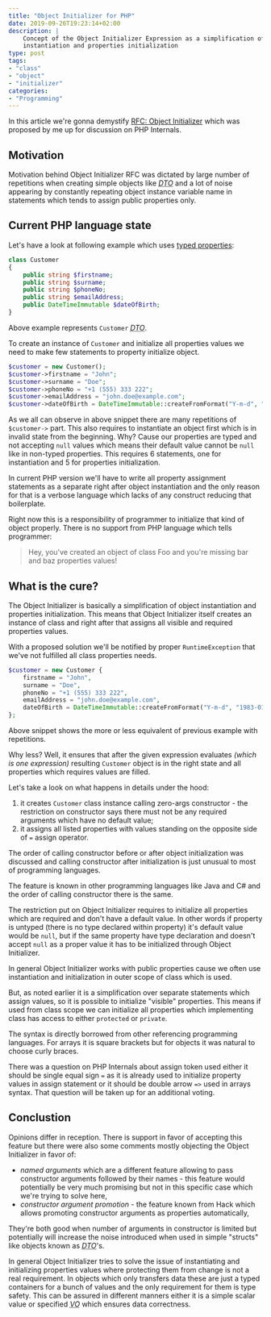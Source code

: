 ```yaml
---
title: "Object Initializer for PHP"
date: 2019-09-26T19:23:14+02:00
description: |
    Concept of the Object Initializer Expression as a simplification of object 
    instantiation and properties initialization 
type: post
tags: 
- "class"
- "object"
- "initializer"
categories:
- "Programming"
---
```


In this article we're gonna demystify 
[RFC: Object Initializer](https://wiki.php.net/rfc/object-initializer)
which was proposed by me up for discussion on PHP Internals.

## Motivation

Motivation behind Object Initializer RFC was dictated by large number of 
repetitions when creating simple objects like 
_<abbr title="Data Transfer Object">DTO</abbr>_ and 
a lot of noise appearing by constantly repeating object instance variable 
name in statements which tends to assign public properties only.

## Current PHP language state

Let's have a look at following example which uses 
[typed properties](https://wiki.php.net/rfc/typed_properties_v2):

```php
class Customer
{
    public string $firstname;
    public string $surname;
    public string $phoneNo;
    public string $emailAddress;
    public DateTimeImmutable $dateOfBirth;
}
```

Above example represents `Customer` _<abbr title="Data Transfer Object">DTO</abbr>_.

To create an instance of `Customer` and initialize all properties values we need
to make few statements to property initialize object.

```php
$customer = new Customer();
$customer->firstname = "John";
$customer->surname = "Doe";
$customer->phoneNo = "+1 (555) 333 222";
$customer->emailAddress = "john.doe@example.com";
$customer->dateOfBirth = DateTimeImmutable::createFromFormat("Y-m-d", "1983-01-01");
```

As we all can observe in above snippet there are many repetitions of `$customer->`
part. This also requires to instantiate an object first which is in invalid state 
from the beginning. Why? Cause our properties are typed and not accepting `null` 
values which means their default value cannot be `null` like in non-typed properties.
This requires 6 statements, one for instantiation and 5 for properties initialization. 

In current PHP version we'll have to write all property assignment statements 
as a separate right after object instantiation and the only reason for that 
is a verbose language which lacks of any construct reducing that boilerplate.

Right now this is a responsibility of programmer to initialize that kind of 
object properly. 
There is no support from PHP language which tells programmer:

> Hey, you've created an object of class Foo and you're missing bar 
> and baz properties values!

## What is the cure?

The Object Initializer is basically a simplification of object instantiation 
and properties initialization. 
This means that Object Initializer itself creates an instance of class 
and right after that assigns all visible and required properties values.

With a proposed solution we'll be notified by proper `RuntimeException` that 
we've not fulfilled all class properties needs.

```php
$customer = new Customer {
    firstname = "John",
    surname = "Doe",
    phoneNo = "+1 (555) 333 222",
    emailAddress = "john.doe@example.com",
    dateOfBirth = DateTimeImmutable::createFromFormat("Y-m-d", "1983-01-01")
};
```

Above snippet shows the more or less equivalent of previous example with repetitions.

Why less? Well, it ensures that after the given expression evaluates 
_(which is one expression)_ resulting `Customer` object is in the right state
and all properties which requires values are filled.

Let's take a look on what happens in details under the hood:

1. it creates `Customer` class instance calling zero-args
   constructor - the restriction on constructor says there must not be any required
   arguments which have no default value;
2. it assigns all listed properties with values standing on the opposite side of
   `=` assign operator.
   
The order of calling constructor before or after object initialization 
was discussed and calling constructor after initialization is just unusual 
to most of programming languages.

The feature is known in other programming languages like Java and C# 
and the order of calling constructor there is the same.

The restriction put on Object Initializer requires to initialize all properties 
which are required and don't have a default value. 
In other words if property is untyped (there is no type declared within property) 
it's default value would be `null`, but if the same property have type declaration 
and doesn't accept `null` as a proper value it has to be initialized through 
Object Initializer.

In general Object Initializer works with public properties cause we often use 
instantiation and initialization in outer scope of class which is used.

But, as noted earlier it is a simplification over separate statements which assign 
values, so it is possible to initialize "visible" properties. 
This means if used from class scope we can initialize all properties which 
implementing class has access to either `protected` or `private`.

The syntax is directly borrowed from other referencing programming languages. 
For arrays it is square brackets but for objects it was natural to choose 
curly braces.

There was a question on PHP Internals about assign token used either it 
should be single equal sign `=` as it is already used to initialize property 
values in assign statement or it should be double arrow `=>` used in arrays syntax.
That question will be taken up for an additional voting.

## Conclustion

Opinions differ in reception. There is support in favor of accepting this 
feature but there were also some comments mostly objecting the Object Initializer 
in favor of:

* _named arguments_ which are a different feature allowing to pass constructor 
  arguments followed by their names - this feature would potentially be very much 
  promising but not in this specific case which we're trying to solve here, 
* _constructor argument promotion_ - the feature known from Hack which allows 
  promoting constructor arguments as properties automatically, 
  
They're both good when number of arguments in constructor is limited but 
potentially will increase the noise introduced when used in simple "structs" 
like objects known as _<abbr title="Data Transfer Object">DTO</abbr>_'s.

In general Object Initializer tries to solve the issue of instantiating and 
initializing properties values where protecting them from change is not 
a real requirement. 
In objects which only transfers data these are just a typed containers for 
a bunch of values and the only requirement for them is type safety. 
This can be assured in different manners either it is a simple scalar value 
or specified _<abbr title="Value Object">VO</abbr>_ which ensures data 
correctness.

